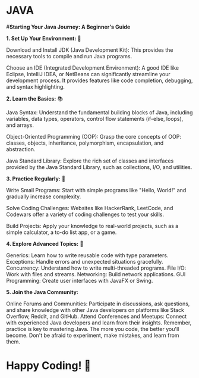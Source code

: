 # JAVA
#**Starting Your Java Journey: A Beginner's Guide**

**1. Set Up Your Environment:** 🚀

Download and Install JDK (Java Development Kit): This provides the necessary tools to compile and run Java programs.

Choose an IDE (Integrated Development Environment): A good IDE like Eclipse, IntelliJ IDEA, or NetBeans can significantly streamline your development process. It provides features like code completion, debugging, and syntax highlighting.

**2. Learn the Basics:** 📚

Java Syntax: Understand the fundamental building blocks of Java, including variables, data types, operators, control flow statements (if-else, loops), and arrays.

Object-Oriented Programming (OOP): Grasp the core concepts of OOP: classes, objects, inheritance, polymorphism, encapsulation, and abstraction.

Java Standard Library: Explore the rich set of classes and interfaces provided by the Java Standard Library, such as collections, I/O, and utilities.

**3. Practice Regularly:** 🎯

Write Small Programs: Start with simple programs like "Hello, World!" and gradually increase complexity.

Solve Coding Challenges: Websites like HackerRank, LeetCode, and Codewars offer a variety of coding challenges to test your skills.

Build Projects: Apply your knowledge to real-world projects, such as a simple calculator, a to-do list app, or a game.

**4. Explore Advanced Topics:** 🎯

Generics: Learn how to write reusable code with type parameters.
Exceptions: Handle errors and unexpected situations gracefully.
Concurrency: Understand how to write multi-threaded programs.
File I/O: Work with files and streams.
Networking: Build network applications.
GUI Programming: Create user interfaces with JavaFX or Swing.

**5. Join the Java Community:**

Online Forums and Communities: Participate in discussions, ask questions, and share knowledge with other Java developers on platforms like Stack Overflow, Reddit, and GitHub.
Attend Conferences and Meetups: Connect with experienced Java developers and learn from their insights.
Remember, practice is key to mastering Java. The more you code, the better you'll become. Don't be afraid to experiment, make mistakes, and learn from them.

# Happy Coding! 🤝
